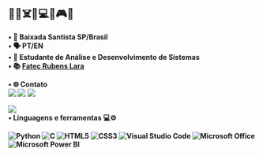 ## 🏳️‍🌈☠️🤘💻🔥🎮🍃 <br> 
<b>• 📌 Baixada Santista SP/Brasil
<br>
• 🗣️ PT/EN
<br>
• 🌱 Estudante de Análise e Desenvolvimento de Sistemas
<br>
• 📚 [Fatec Rubens Lara](https://fatecrl.edu.br/)

• 🌐 Contato
<br>
<a href = "https://www.linkedin.com/in/viniciusferreiraflorencio/" target= "_blank"><img src="https://img.shields.io/badge/LinkedIn-0077B5?style=for-the-badge&logo=linkedin&logoColor=white"></a>
<a target= "_blank" href = "mailto: viniciusferreiraflorencio@live.com"><img src="https://img.shields.io/badge/Microsoft_Outlook-0078D4?style=for-the-badge&logo=microsoft-outlook&logoColor=white"></a>
<a target= "_blank" href = "https://wa.me/+5513992024705"><img src="https://img.shields.io/badge/WhatsApp-25D366?style=for-the-badge&logo=whatsapp&logoColor=white"></a>

![](https://github-readme-stats.vercel.app/api?username=Vinocas&show_icons=true&theme=transparent)
<br>
• Linguagens e ferramentas 💻⚙️
<div style="display: inline_block">
<img alt="Python" src="https://img.shields.io/badge/Python-3776AB?style=for-the-badge&logo=python&logoColor=white">
<img alt="C" src="https://img.shields.io/badge/C-00599C?style=for-the-badge&logo=c&logoColor=white">
<img alt="HTML5" src="https://img.shields.io/badge/HTML5-E34F26?style=for-the-badge&logo=html5&logoColor=white">
<img alt="CSS3" src="https://img.shields.io/badge/CSS3-1572B6?style=for-the-badge&logo=css3&logoColor=white">
<img alt="Visual Studio Code" src="https://img.shields.io/badge/Visual%20Studio%20Code-0078d7.svg?style=for-the-badge&logo=visual-studio-code&logoColor=white">
<img alt="Microsoft Office" src="https://img.shields.io/badge/Microsoft_Office-D83B01?style=for-the-badge&logo=microsoft-office&logoColor=white">
<img alt="Microsoft Power BI" src="https://camo.githubusercontent.com/d10e346678b885e7ebed0f04e8a2e0874c276520997b070623819cfea2f02d8a/68747470733a2f2f696d672e736869656c64732e696f2f62616467652f706f7765725f62692d4632433831313f7374796c653d666f722d7468652d6261646765266c6f676f3d706f7765726269266c6f676f436f6c6f723d626c61636b">
</div>

